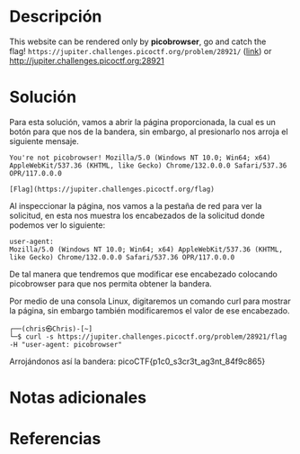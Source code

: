 # **Descripción**

This website can be rendered only by **picobrowser**, go and catch the flag! `https://jupiter.challenges.picoctf.org/problem/28921/` ([link](https://jupiter.challenges.picoctf.org/problem/28921/)) or http://jupiter.challenges.picoctf.org:28921

# **Solución**

Para esta solución, vamos a abrir la página proporcionada, la cual es un botón para que nos de la bandera, sin embargo, al presionarlo nos arroja el siguiente mensaje.

```
You're not picobrowser! Mozilla/5.0 (Windows NT 10.0; Win64; x64) AppleWebKit/537.36 (KHTML, like Gecko) Chrome/132.0.0.0 Safari/537.36 OPR/117.0.0.0

[Flag](https://jupiter.challenges.picoctf.org/flag)
```

Al inspeccionar la página, nos vamos a la pestaña de red para ver la solicitud, en esta nos muestra los encabezados de la solicitud donde podemos ver lo siguiente:

```
user-agent:
Mozilla/5.0 (Windows NT 10.0; Win64; x64) AppleWebKit/537.36 (KHTML, like Gecko) Chrome/132.0.0.0 Safari/537.36 OPR/117.0.0.0
```
 
De tal manera que tendremos que modificar ese encabezado colocando picobrowser para que nos permita obtener la bandera.

Por medio de una consola Linux, digitaremos un comando curl para mostrar la página, sin embargo también modificaremos el valor de ese encabezado.

```
┌──(chris㉿Chris)-[~]
└─$ curl -s https://jupiter.challenges.picoctf.org/problem/28921/flag -H "user-agent: picobrowser"
```

Arrojándonos así la bandera: picoCTF{p1c0_s3cr3t_ag3nt_84f9c865}
# **Notas adicionales**


# **Referencias**